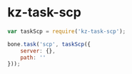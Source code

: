 # kz-task-scp

```js
var taskScp = require('kz-task-scp');

bone.task('scp', taskScp({
    server: {},
    path: ''
}));
```
